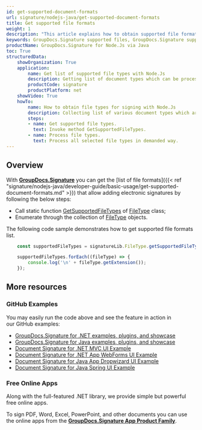 ```yaml
---
id: get-supported-document-formats
url: signature/nodejs-java/get-supported-document-formats
title: Get supported file formats
weight: 1
description: "This article explains how to obtain supported file formats list for PDF, Words, Spreadsheet or Presentation document types when working with GroupDocs.Signature within your .NET applications."
keywords: GroupDocs.Signature supported files, GroupDocs.Signature supported documents, GroupDocs.Signature PDF files, GroupDocs.Signature Words files, GroupDocs.Signature Presentation files, GroupDocs.Signature Spreadsheet files
productName: GroupDocs.Signature for Node.Js via Java 
toc: True
structuredData:
    showOrganization: True
    application:    
        name: Get list of supported file types with Node.Js    
        description: Getting list of document types which can be processed using Node.Js language and GroupDocs.Signature for Node.Js via Java APIs
        productCode: signature
        productPlatform: net 
    showVideo: True
    howTo:
        name: How to obtain file types for signing with Node.Js 
        description: Collecting list of various document types which are suitable for signing in Node.Js
        steps:
        - name: Get supported file types.
          text: Invoke method GetSupportedFileTypes. 
        - name: Process file types.
          text: Process all selected file types in demanded way. 
---
```


## Overview

With [**GroupDocs.Signature**](https://products.groupdocs.com/signature/nodejs-java) you can get the [list of file formats]({{< ref "signature/nodejs-java/developer-guide/basic-usage/get-supported-document-formats.md" >}}) that allow adding electronic signatures by following the below steps:

* Call static function [GetSupportedFileTypes](https://reference.groupdocs.com/signature/nodejs-java/com.groupdocs.signature.domain/filetype/getsupportedfiletypes) of [FileType](https://reference.groupdocs.com/signature/nodejs-java/com.groupdocs.signature.domain/filetype) class;
* Enumerate through the collection of [FileType](https://reference.groupdocs.com/signature/nodejs-java/com.groupdocs.signature.domain/filetype) objects.

The following code sample demonstrates how to get supported file formats list.

```javascript
    const supportedFileTypes = signatureLib.FileType.getSupportedFileTypes().toArray();

    supportedFileTypes.forEach((fileType) => {
        console.log('\n' + fileType.getExtension());
    });
```

## More resources

### GitHub Examples

You may easily run the code above and see the feature in action in our GitHub examples:

* [GroupDocs.Signature for .NET examples, plugins, and showcase](https://github.com/groupdocs-signature/GroupDocs.Signature-for-.NET)
* [GroupDocs.Signature for Java examples, plugins, and showcase](https://github.com/groupdocs-signature/GroupDocs.Signature-for-Java)
* [Document Signature for .NET MVC UI Example](https://github.com/groupdocs-signature/GroupDocs.Signature-for-.NET-MVC)
* [Document Signature for .NET App WebForms UI Example](https://github.com/groupdocs-signature/GroupDocs.Signature-for-.NET-WebForms)
* [Document Signature for Java App Dropwizard UI Example](https://github.com/groupdocs-signature/GroupDocs.Signature-for-Java-Dropwizard)
* [Document Signature for Java Spring UI Example](https://github.com/groupdocs-signature/GroupDocs.Signature-for-Java-Spring)

### Free Online Apps

Along with the full-featured .NET library, we provide simple but powerful free online apps.

To sign PDF, Word, Excel, PowerPoint, and other documents you can use the online apps from the **[GroupDocs.Signature App Product Family](https://products.groupdocs.app/signature/family)**.
